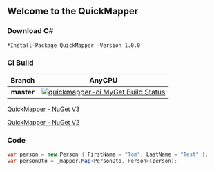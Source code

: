 ## Welcome to the QuickMapper

### Download C# 
```
*Install-Package QuickMapper -Version 1.0.0
```

### CI Build
|Branch|AnyCPU|
|:--:|:--:|
|**master**|[![quickmapper-ci MyGet Build Status](https://www.myget.org/BuildSource/Badge/quickmapper-ci?identifier=f675cb57-f9ac-4634-87fe-2a3454c5d3ed)](https://www.myget.org/feed/Packages/quickmapper-ci)

[QuickMapper - NuGet V3](https://www.myget.org/F/quickmapper-ci/api/v3/index.json)

[QuickMapper - NuGet V2](https://www.myget.org/F/quickmapper-ci/api/v2)


### Code
```cs
var person = new Person { FirstName = "Tom", LastName = "Test" };
var personDto = _mapper.Map<PersonDto, Person>(person);
```

